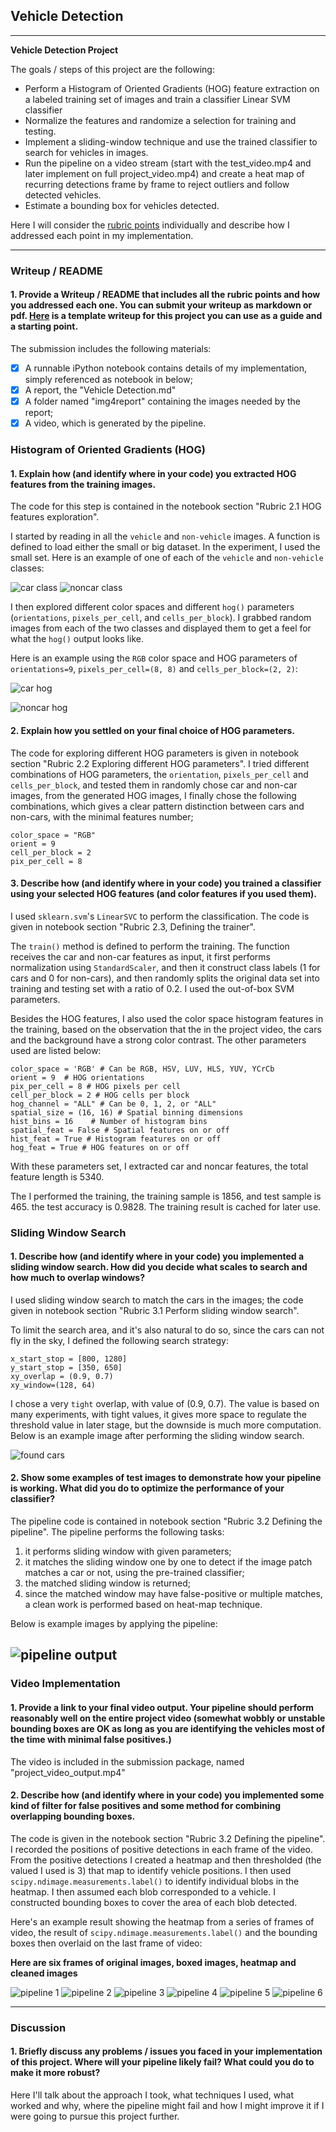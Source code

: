 ## Vehicle Detection 
---

**Vehicle Detection Project**

The goals / steps of this project are the following:

* Perform a Histogram of Oriented Gradients (HOG) feature extraction on a labeled training set of images and train a classifier Linear SVM classifier
* Normalize the features and randomize a selection for training and testing.
* Implement a sliding-window technique and use the trained classifier to search for vehicles in images.
* Run the pipeline on a video stream (start with the test_video.mp4 and later implement on full project_video.mp4) and create a heat map of recurring detections frame by frame to reject outliers and follow detected vehicles.
* Estimate a bounding box for vehicles detected.

Here I will consider the [rubric points](https://review.udacity.com/#!/rubrics/513/view) individually and describe how I addressed each point in my implementation.

---
### Writeup / README
 
#### 1. Provide a Writeup / README that includes all the rubric points and how you addressed each one.  You can submit your writeup as markdown or pdf. [Here](https://github.com/udacity/CarND-Vehicle-Detection/blob/master/writeup_template.md) is a template writeup for this project you can use as a guide and a starting point.  

The submission includes the following materials: 
- [x] A runnable iPython notebook contains details of my implementation, simply referenced as notebook in below;
- [x] A report, the "Vehicle Detection.md"
- [x] A folder named "img4report" containing the images needed by the report;
- [x] A video, which is generated by the pipeline.

### Histogram of Oriented Gradients (HOG)

#### 1. Explain how (and identify where in your code) you extracted HOG features from the training images.

The code for this step is contained in the notebook section "Rubric 2.1 HOG features exploration".  

I started by reading in all the `vehicle` and `non-vehicle` images. A function is defined to load either the small or big dataset. In the experiment, I used the small set. Here is an example of one of each of the `vehicle` and `non-vehicle` classes:

![car class](./img4report/sample_car.png)
![noncar class](./img4report/sample_noncar.png)

I then explored different color spaces and different `hog()` parameters (`orientations`, `pixels_per_cell`, and `cells_per_block`).  I grabbed random images from each of the two classes and displayed them to get a feel for what the `hog()` output looks like.

Here is an example using the `RGB` color space and HOG parameters of `orientations=9`, `pixels_per_cell=(8, 8)` and `cells_per_block=(2, 2)`:

![car hog](./img4report/car_hog.png)

![noncar hog](./img4report/noncar_hog.png)

#### 2. Explain how you settled on your final choice of HOG parameters.

The code for exploring different HOG parameters is given in notebook section "Rubric 2.2 Exploring different HOG parameters". I tried different combinations of HOG parameters, the `orientation`, `pixels_per_cell` and `cells_per_block`, and tested them in randomly chose car and non-car images, from the generated HOG images, I finally chose the following combinations, which gives a clear pattern distinction between cars and non-cars, with the minimal features number;
```
color_space = "RGB"
orient = 9
cell_per_block = 2
pix_per_cell = 8  
```

#### 3. Describe how (and identify where in your code) you trained a classifier using your selected HOG features (and color features if you used them).

I used `sklearn.svm`'s `LinearSVC` to perform the classification. The code is given in notebook section "Rubric 2.3, Defining the trainer". 

The `train()` method is defined to perform the training. The function receives the car and non-car features as input, it first performs normalization using `StandardScaler`, and then it construct class labels (1 for cars and 0 for non-cars), and then randomly splits the original data set into training and testing set with a ratio of 0.2. I used the out-of-box SVM parameters. 

Besides the HOG features, I also used the color space histogram features in the training, based on the observation that the in the project video, the cars and the background have a strong color contrast. The other parameters used are listed below:

```
color_space = 'RGB' # Can be RGB, HSV, LUV, HLS, YUV, YCrCb
orient = 9  # HOG orientations
pix_per_cell = 8 # HOG pixels per cell
cell_per_block = 2 # HOG cells per block
hog_channel = "ALL" # Can be 0, 1, 2, or "ALL"
spatial_size = (16, 16) # Spatial binning dimensions
hist_bins = 16    # Number of histogram bins
spatial_feat = False # Spatial features on or off
hist_feat = True # Histogram features on or off
hog_feat = True # HOG features on or off 
```

With these parameters set, I extracted car and noncar features, the total feature length is 5340. 

The I performed the training, the training sample is 1856, and test sample is 465. the test accuracy is 0.9828. The training result is cached for later use.

### Sliding Window Search

#### 1. Describe how (and identify where in your code) you implemented a sliding window search. How did you decide what scales to search and how much to overlap windows?

I used sliding window search to match the cars in the images; the code given in notebook section "Rubric 3.1 Perform sliding window search". 

To limit the search area, and it's also natural to do so, since the cars can not fly in the sky, I defined the following search strategy:
```
x_start_stop = [800, 1280]
y_start_stop = [350, 650]
xy_overlap = (0.9, 0.7)
xy_window=(128, 64)
```

I chose a very `tight` overlap, with value of (0.9, 0.7). The value is based on many experiments, with tight values, it gives more space to regulate the threshold value in later stage, but the downside is much more computation. Below is an example image after performing the sliding window search. 

![found cars](./img4report/found_cars.png)

#### 2. Show some examples of test images to demonstrate how your pipeline is working. What did you do to optimize the performance of your classifier?

The pipeline code is contained in notebook section "Rubric 3.2 Defining the pipeline". The pipeline performs the following tasks:

1. it performs sliding window with given parameters;
2. it matches the sliding window one by one to detect if the image patch matches a car or not, using the pre-trained classifier;
3. the matched sliding window is returned;
4. since the matched window may have false-positive or multiple matches, a clean work is performed based on heat-map technique. 

Below is example images by applying the pipeline:

![pipeline output](./img4report/pipeline_output.png)
---

### Video Implementation

#### 1. Provide a link to your final video output. Your pipeline should perform reasonably well on the entire project video (somewhat wobbly or unstable bounding boxes are OK as long as you are identifying the vehicles most of the time with minimal false positives.)

The video is included in the submission package, named "project_video_output.mp4"

#### 2. Describe how (and identify where in your code) you implemented some kind of filter for false positives and some method for combining overlapping bounding boxes.

The code is given in the notebook section "Rubric 3.2 Defining the pipeline". 
I recorded the positions of positive detections in each frame of the video.  From the positive detections I created a heatmap and then thresholded (the valued I used is 3) that map to identify vehicle positions.  I then used `scipy.ndimage.measurements.label()` to identify individual blobs in the heatmap.  I then assumed each blob corresponded to a vehicle.  I constructed bounding boxes to cover the area of each blob detected.  

Here's an example result showing the heatmap from a series of frames of video, the result of `scipy.ndimage.measurements.label()` and the bounding boxes then overlaid on the last frame of video:

**Here are six frames of original images, boxed images, heatmap and cleaned images**

![pipeline 1](./img4report/pipe_line_result1.png)
![pipeline 2](./img4report/pipe_line_result2.png)
![pipeline 3](./img4report/pipe_line_result3.png)
![pipeline 4](./img4report/pipe_line_result4.png)
![pipeline 5](./img4report/pipe_line_result5.png)
![pipeline 6](./img4report/pipe_line_result6.png)

---

### Discussion

#### 1. Briefly discuss any problems / issues you faced in your implementation of this project.  Where will your pipeline likely fail?  What could you do to make it more robust?

Here I'll talk about the approach I took, what techniques I used, what worked and why, where the pipeline might fail and how I might improve it if I were going to pursue this project further.  

